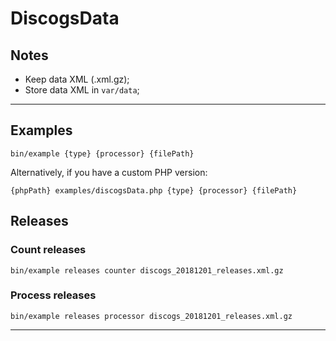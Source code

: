 # DiscogsData

## Notes
* Keep data XML (.xml.gz);
* Store data XML in `var/data`;

---

## Examples
```
bin/example {type} {processor} {filePath}
```
Alternatively, if you have a custom PHP version:
```
{phpPath} examples/discogsData.php {type} {processor} {filePath}
```

## Releases

### Count releases
```
bin/example releases counter discogs_20181201_releases.xml.gz
```

### Process releases
```
bin/example releases processor discogs_20181201_releases.xml.gz
```

---
